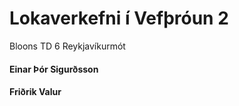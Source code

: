 # Lokaverkefni í Vefþróun 2
Bloons TD 6 Reykjavíkurmót

#### Einar Þór Sigurðsson
#### Friðrik Valur
